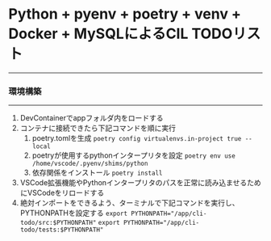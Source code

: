 # Python + pyenv + poetry + venv + Docker + MySQLによるCIL TODOリスト
***
### 環境構築
***
1. DevContainerでappフォルダ内をロードする
2. コンテナに接続できたら下記コマンドを順に実行
    1. poetry.tomlを生成
    `poetry config virtualenvs.in-project true --local`
    2. poetryが使用するpythonインタープリタを設定
    `poetry env use /home/vscode/.pyenv/shims/python`
    3. 依存関係をインストール
    `poetry install`
3. VSCode拡張機能やPythonインタープリタのパスを正常に読み込ませるためにVSCodeをリロードする
4. 絶対インポートをできるよう、ターミナルで下記コマンドを実行し、PYTHONPATHを設定する
    `export PYTHONPATH="/app/cli-todo/src:$PYTHONPATH"`
    `export PYTHONPATH="/app/cli-todo/tests:$PYTHONPATH"`
